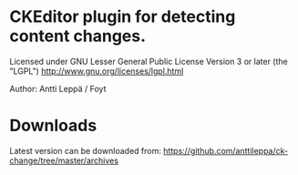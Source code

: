 CKEditor plugin for detecting content changes.
=========

Licensed under GNU Lesser General Public License Version 3 or later (the "LGPL")
http://www.gnu.org/licenses/lgpl.html

Author: Antti Leppä / Foyt

Downloads
=========
Latest version can be downloaded from: https://github.com/anttileppa/ck-change/tree/master/archives